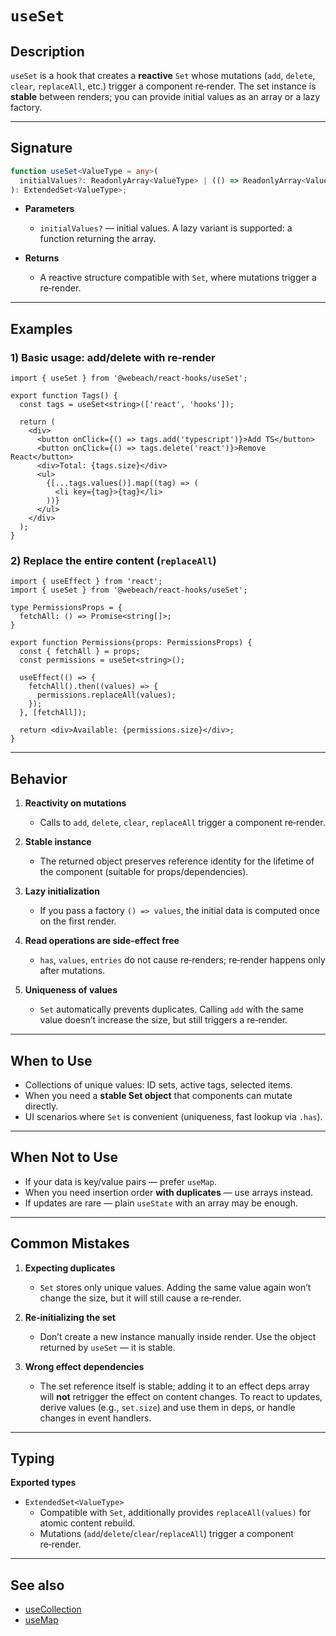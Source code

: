 # `useSet`

## Description

`useSet` is a hook that creates a **reactive** `Set` whose mutations (`add`, `delete`, `clear`, `replaceAll`, etc.) trigger a component re‑render. The set instance is **stable** between renders; you can provide initial values as an array or a lazy factory.

---

## Signature

```ts
function useSet<ValueType = any>(
  initialValues?: ReadonlyArray<ValueType> | (() => ReadonlyArray<ValueType>)
): ExtendedSet<ValueType>;
```

- **Parameters**
   - `initialValues?` — initial values. A lazy variant is supported: a function returning the array.

- **Returns**
   - A reactive structure compatible with `Set`, where mutations trigger a re‑render.

---

## Examples

### 1) Basic usage: add/delete with re‑render

```tsx
import { useSet } from '@webeach/react-hooks/useSet';

export function Tags() {
  const tags = useSet<string>(['react', 'hooks']);

  return (
    <div>
      <button onClick={() => tags.add('typescript')}>Add TS</button>
      <button onClick={() => tags.delete('react')}>Remove React</button>
      <div>Total: {tags.size}</div>
      <ul>
        {[...tags.values()].map((tag) => (
          <li key={tag}>{tag}</li>
        ))}
      </ul>
    </div>
  );
}
```

### 2) Replace the entire content (`replaceAll`)

```tsx
import { useEffect } from 'react';
import { useSet } from '@webeach/react-hooks/useSet';

type PermissionsProps = {
  fetchAll: () => Promise<string[]>;
}

export function Permissions(props: PermissionsProps) {
  const { fetchAll } = props;
  const permissions = useSet<string>();

  useEffect(() => {
    fetchAll().then((values) => {
      permissions.replaceAll(values);
    });
  }, [fetchAll]);

  return <div>Available: {permissions.size}</div>;
}
```

---

## Behavior

1. **Reactivity on mutations**
   - Calls to `add`, `delete`, `clear`, `replaceAll` trigger a component re‑render.

2. **Stable instance**
   - The returned object preserves reference identity for the lifetime of the component (suitable for props/dependencies).

3. **Lazy initialization**
   - If you pass a factory `() => values`, the initial data is computed once on the first render.

4. **Read operations are side‑effect free**
   - `has`, `values`, `entries` do not cause re‑renders; re‑render happens only after mutations.

5. **Uniqueness of values**
   - `Set` automatically prevents duplicates. Calling `add` with the same value doesn’t increase the size, but still triggers a re‑render.

---

## When to Use

- Collections of unique values: ID sets, active tags, selected items.
- When you need a **stable Set object** that components can mutate directly.
- UI scenarios where `Set` is convenient (uniqueness, fast lookup via `.has`).

---

## When **Not** to Use

- If your data is key/value pairs — prefer `useMap`.
- When you need insertion order **with duplicates** — use arrays instead.
- If updates are rare — plain `useState` with an array may be enough.

---

## Common Mistakes

1. **Expecting duplicates**
   - `Set` stores only unique values. Adding the same value again won’t change the size, but it will still cause a re‑render.

2. **Re‑initializing the set**
   - Don’t create a new instance manually inside render. Use the object returned by `useSet` — it is stable.

3. **Wrong effect dependencies**
   - The set reference itself is stable; adding it to an effect deps array will **not** retrigger the effect on content changes. To react to updates, derive values (e.g., `set.size`) and use them in deps, or handle changes in event handlers.

---

## Typing

**Exported types**

- `ExtendedSet<ValueType>`
   - Compatible with `Set`, additionally provides `replaceAll(values)` for atomic content rebuild.
   - Mutations (`add`/`delete`/`clear`/`replaceAll`) trigger a component re‑render.

---

## See also

- [useCollection](useCollection.md)
- [useMap](useMap.md)
